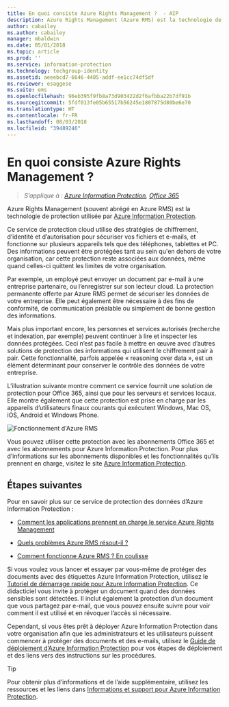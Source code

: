 ```yaml
---
title: En quoi consiste Azure Rights Management ?  - AIP
description: Azure Rights Management (Azure RMS) est la technologie de protection utilisée par Azure Information Protection.
author: cabailey
ms.author: cabailey
manager: mbaldwin
ms.date: 05/01/2018
ms.topic: article
ms.prod: ''
ms.service: information-protection
ms.technology: techgroup-identity
ms.assetid: aeeebcd7-6646-4405-addf-ee1cc74df5df
ms.reviewer: esaggese
ms.suite: ems
ms.openlocfilehash: 96eb395f9fb8a73d903422d2f6afbba22b7df91b
ms.sourcegitcommit: 5fdf013fe05b65517b56245e1807875d80be6e70
ms.translationtype: HT
ms.contentlocale: fr-FR
ms.lasthandoff: 08/03/2018
ms.locfileid: "39489246"
---
```

# <a name="what-is-azure-rights-management"></a>En quoi consiste Azure Rights Management ?

>*S’applique à : [Azure Information Protection](https://azure.microsoft.com/pricing/details/information-protection), [Office 365](http://download.microsoft.com/download/E/C/F/ECF42E71-4EC0-48FF-AA00-577AC14D5B5C/Azure_Information_Protection_licensing_datasheet_EN-US.pdf)*


Azure Rights Management (souvent abrégé en Azure RMS) est la technologie de protection utilisée par [Azure Information Protection](what-is-information-protection.md).

Ce service de protection cloud utilise des stratégies de chiffrement, d’identité et d’autorisation pour sécuriser vos fichiers et e-mails, et fonctionne sur plusieurs appareils tels que des téléphones, tablettes et PC. Des informations peuvent être protégées tant au sein qu'en dehors de votre organisation, car cette protection reste associées aux données, même quand celles-ci quittent les limites de votre organisation.

Par exemple, un employé peut envoyer un document par e-mail à une entreprise partenaire, ou l’enregistrer sur son lecteur cloud. La protection permanente offerte par Azure RMS permet de sécuriser les données de votre entreprise. Elle peut également être nécessaire à des fins de conformité, de communication préalable ou simplement de bonne gestion des informations.

Mais plus important encore, les personnes et services autorisés (recherche et indexation, par exemple) peuvent continuer à lire et inspecter les données protégées. Ceci n’est pas facile à mettre en œuvre avec d’autres solutions de protection des informations qui utilisent le chiffrement pair à pair. Cette fonctionnalité, parfois appelée « reasoning over data », est un élément déterminant pour conserver le contrôle des données de votre entreprise.

L’illustration suivante montre comment ce service fournit une solution de protection pour Office 365, ainsi que pour les serveurs et services locaux. Elle montre également que cette protection est prise en charge par les appareils d’utilisateurs finaux courants qui exécutent Windows, Mac OS, iOS, Android et Windows Phone.


![Fonctionnement d'Azure RMS](./media/AzRMS_elements.png)

Vous pouvez utiliser cette protection avec les abonnements Office 365 et avec les abonnements pour Azure Information Protection. Pour plus d’informations sur les abonnements disponibles et les fonctionnalités qu’ils prennent en charge, visitez le site [Azure Information Protection](https://azure.microsoft.com/pricing/details/information-protection/).

## <a name="next-steps"></a>Étapes suivantes

Pour en savoir plus sur ce service de protection des données d’Azure Information Protection :

- [Comment les applications prennent en charge le service Azure Rights Management](applications-support.md)

- [Quels problèmes Azure RMS résout-il ?](azure-rms-problems-it-solves.md)

- [Comment fonctionne Azure RMS ? En coulisse](how-does-it-work.md)

Si vous voulez vous lancer et essayer par vous-même de protéger des documents avec des étiquettes Azure Information Protection, utilisez le [Tutoriel de démarrage rapide pour Azure Information Protection](infoprotect-quick-start-tutorial.md). Ce didacticiel vous invite à protéger un document quand des données sensibles sont détectées. Il inclut également la protection d’un document que vous partagez par e-mail, que vous pouvez ensuite suivre pour voir comment il est utilisé et en révoquer l’accès si nécessaire.

Cependant, si vous êtes prêt à déployer Azure Information Protection dans votre organisation afin que les administrateurs et les utilisateurs puissent commencer à protéger des documents et des e-mails, utilisez le [Guide de déploiement d’Azure Information Protection](deployment-roadmap.md) pour vos étapes de déploiement et des liens vers des instructions sur les procédures.

> [!TIP]
> Pour obtenir plus d’informations et de l’aide supplémentaire, utilisez les ressources et les liens dans [Informations et support pour Azure Information Protection](information-support.md).

